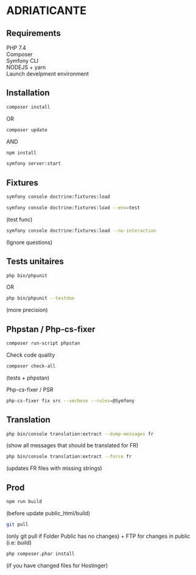 
# ADRIATICANTE

## Requirements
PHP 7.4  
Composer  
Symfony CLI  
NODEJS + yarn  
Launch develpment environment  

## Installation
```bash
composer install 
```
OR

```bash
composer update
```

AND 

```bash
npm install
```
```bash
symfony server:start  
```
## Fixtures

```bash
symfony console doctrine:fixtures:load  
```
```bash
symfony console doctrine:fixtures:load --env=test 
```
(test func)  
```bash
symfony console doctrine:fixtures:load --no-interaction 
```
(Ignore questions)  

## Tests unitaires  

```bash
php bin/phpunit
```

OR

```bash
php bin/phpunit --testdox 
```
(more precision)  

## Phpstan / Php-cs-fixer

```bash
composer run-script phpstan  
```

Check code quality

```bash
composer check-all 
``` 
(tests + phpstan)

Php-cs-fixer / PSR

```bash
php-cs-fixer fix src --verbose --rules=@Symfony
```

## Translation  

```bash
php bin/console translation:extract --dump-messages fr 
```
(show all messages that should be translated for FR)
```bash
php bin/console translation:extract --force fr 
```
(updates FR files with missing strings)

## Prod

```bash
npm run build 
```
(before update public_html/build)

```bash
git pull 
```
(only git pull if Folder Public has no changes) + FTP for changes in public (i.e: build)
```bash
php composer.phar install 
```
(if you have changed files for Hostinger)
